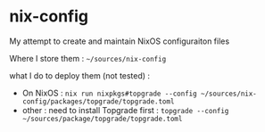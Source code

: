 # nix-config

My attempt to create and maintain NixOS configuraiton files

Where I store them : `~/sources/nix-config`

what I do to deploy them (not tested) :
- On NixOS : `nix run nixpkgs#topgrade --config ~/sources/nix-config/packages/topgrade/topgrade.toml`
- other : need to install Topgrade first : `topgrade --config ~/sources/package/topgrade/topgrade.toml`
